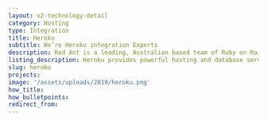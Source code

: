 ```yaml
---
layout: v2-technology-detail
category: Hosting
type: Integration
title: Heroku
subtitle: We’re Heroku integration Experts
description: Red Ant is a leading, Australian based team of Ruby on Rails Developers. We’ve worked with hundreds of companies and startups to integrate their apps with Heroku.
listing_description: Heroku provides powerful hosting and database services based on a managed container system, for deploying and running modern apps. Red Ant can advise you on the optimum hosting service for your website along with the deployment and continuous management to ensure reliable performance regardless of demand spikes.
slug: heroku
projects:
image: '/assets/uploads/2019/heroku.png'
how_title:
how_bulletpoints:
redirect_from:
---
```

